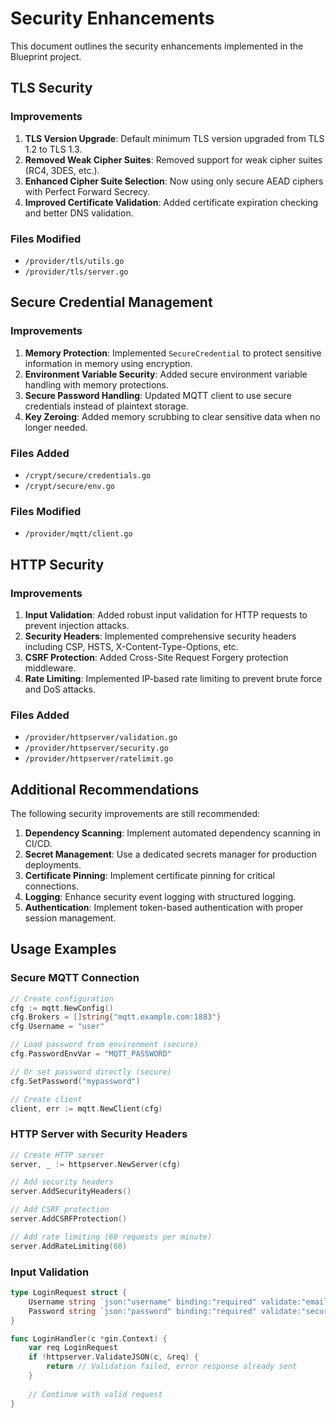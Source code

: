 # Security Enhancements

This document outlines the security enhancements implemented in the Blueprint project.

## TLS Security

### Improvements

1. **TLS Version Upgrade**: Default minimum TLS version upgraded from TLS 1.2 to TLS 1.3.
2. **Removed Weak Cipher Suites**: Removed support for weak cipher suites (RC4, 3DES, etc.).
3. **Enhanced Cipher Suite Selection**: Now using only secure AEAD ciphers with Perfect Forward Secrecy.
4. **Improved Certificate Validation**: Added certificate expiration checking and better DNS validation.

### Files Modified
- `/provider/tls/utils.go`
- `/provider/tls/server.go`

## Secure Credential Management

### Improvements

1. **Memory Protection**: Implemented `SecureCredential` to protect sensitive information in memory using encryption.
2. **Environment Variable Security**: Added secure environment variable handling with memory protections.
3. **Secure Password Handling**: Updated MQTT client to use secure credentials instead of plaintext storage.
4. **Key Zeroing**: Added memory scrubbing to clear sensitive data when no longer needed.

### Files Added
- `/crypt/secure/credentials.go`
- `/crypt/secure/env.go`

### Files Modified
- `/provider/mqtt/client.go`

## HTTP Security

### Improvements

1. **Input Validation**: Added robust input validation for HTTP requests to prevent injection attacks.
2. **Security Headers**: Implemented comprehensive security headers including CSP, HSTS, X-Content-Type-Options, etc.
3. **CSRF Protection**: Added Cross-Site Request Forgery protection middleware.
4. **Rate Limiting**: Implemented IP-based rate limiting to prevent brute force and DoS attacks.

### Files Added
- `/provider/httpserver/validation.go`
- `/provider/httpserver/security.go`
- `/provider/httpserver/ratelimit.go`

## Additional Recommendations

The following security improvements are still recommended:

1. **Dependency Scanning**: Implement automated dependency scanning in CI/CD.
2. **Secret Management**: Use a dedicated secrets manager for production deployments.
3. **Certificate Pinning**: Implement certificate pinning for critical connections.
4. **Logging**: Enhance security event logging with structured logging.
5. **Authentication**: Implement token-based authentication with proper session management.

## Usage Examples

### Secure MQTT Connection

```go
// Create configuration
cfg := mqtt.NewConfig()
cfg.Brokers = []string{"mqtt.example.com:1883"}
cfg.Username = "user"

// Load password from environment (secure)
cfg.PasswordEnvVar = "MQTT_PASSWORD"

// Or set password directly (secure)
cfg.SetPassword("mypassword")

// Create client
client, err := mqtt.NewClient(cfg)
```

### HTTP Server with Security Headers

```go
// Create HTTP server
server, _ := httpserver.NewServer(cfg)

// Add security headers
server.AddSecurityHeaders()

// Add CSRF protection
server.AddCSRFProtection()

// Add rate limiting (60 requests per minute)
server.AddRateLimiting(60)
```

### Input Validation

```go
type LoginRequest struct {
    Username string `json:"username" binding:"required" validate:"email"`
    Password string `json:"password" binding:"required" validate:"securepassword"`
}

func LoginHandler(c *gin.Context) {
    var req LoginRequest
    if !httpserver.ValidateJSON(c, &req) {
        return // Validation failed, error response already sent
    }
    
    // Continue with valid request
}
```